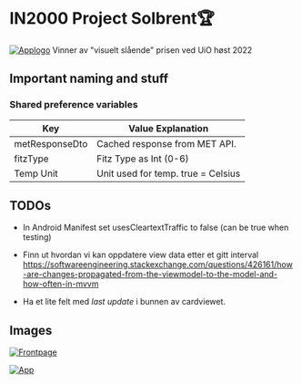 # IN2000 Project Solbrent🏆

[![Applogo](https://imgur.com/a/oloQe8l)](https://imgur.com/a/oloQe8l)
Vinner av "visuelt slående" prisen ved UiO høst 2022

## Important naming and stuff

### Shared preference variables

| Key            | Value Explanation             |
|----------------|-------------------------------|
| metResponseDto | Cached response from MET API. |
| fitzType       | Fitz Type as Int (0-6)        |
| Temp Unit      | Unit used for temp. true = Celsius  |



## TODOs
- In Android Manifest set usesCleartextTraffic to false (can be true when testing)

- Finn ut hvordan vi kan oppdatere view data etter et gitt interval
https://softwareengineering.stackexchange.com/questions/426161/how-are-changes-propagated-from-the-viewmodel-to-the-model-and-how-often-in-mvvm

- Ha et lite felt med *last update* i bunnen av cardviewet. 

## Images

[![Frontpage](https://imgur.com/a/0yXwUIq)](https://imgur.com/a/0yXwUIq)

[![App](https://imgur.com/a/S3MCvbb)](https://imgur.com/a/S3MCvbb)


